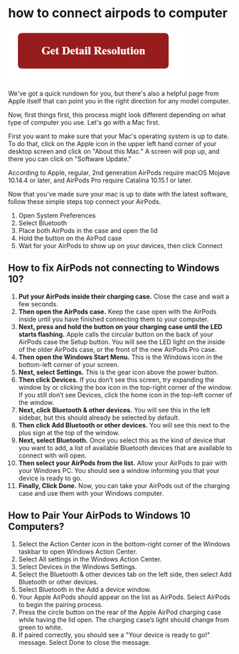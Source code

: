 # how to connect airpods to computer

[![how to connect airpods to computer](gett-detail.png)](https://github.com/techopedi0/how.to.connect.airpods.to.computer/)

We've got a quick rundown for you, but there's also a helpful page from Apple itself that can point you in the right direction for any model computer.

Now, first things first, this process might look different depending on what type of computer you use. Let's go with a Mac first.

First you want to make sure that your Mac's operating system is up to date. To do that, click on the Apple icon in the upper left hand corner of your desktop screen and click on "About this Mac." A screen will pop up, and there you can click on "Software Update."

According to Apple, regular, 2nd generation AirPods require macOS Mojave 10.14.4 or later, and AirPods Pro require Catalina 10.15.1 or later.

Now that you've made sure your mac is up to date with the latest software, follow these simple steps top connect your AirPods.

1. Open System Preferences
2. Select Bluetooth
3. Place both AirPods in the case and open the lid
4. Hold the button on the AirPod case
5. Wait for your AirPods to show up on your devices, then click Connect

## How to fix AirPods not connecting to Windows 10?

1. **Put your AirPods inside their charging case.** Close the case and wait a few seconds.
2. **Then open the AirPods case.** Keep the case open with the AirPods inside until you have finished connecting them to your computer.
3. **Next, press and hold the button on your charging case until the LED starts flashing.** Apple calls the circular button on the back of your AirPods case the Setup button. You will see the LED light on the inside of the older AirPods case, or the front of the new AirPods Pro case.
4. **Then open the Windows Start Menu.** This is the Windows icon in the bottom-left corner of your screen.
5. **Next, select Settings.** This is the gear icon above the power button.
6. **Then click Devices.** If you don’t see this screen, try expanding the window by or clicking the box icon in the top-right corner of the window. If you still don’t see Devices, click the home icon in the top-left corner of the window.
7. **Next, click Bluetooth & other devices.** You will see this in the left sidebar, but this should already be selected by default.
8. **Then click Add Bluetooth or other devices.** You will see this next to the plus sign at the top of the window.
9. **Next, select Bluetooth.** Once you select this as the kind of device that you want to add, a list of available Bluetooth devices that are available to connect with will open.
10. **Then select your AirPods from the list.** Allow your AirPods to pair with your Windows PC. You should see a window informing you that your device is ready to go.
11. **Finally, Click Done.** Now, you can take your AirPods out of the charging case and use them with your Windows computer.

## How to Pair Your AirPods to Windows 10 Computers?

1. Select the Action Center icon in the bottom-right corner of the Windows taskbar to open Windows Action Center.
2. Select All settings in the Windows Action Center.
3. Select Devices in the Windows Settings.
4. Select the Bluetooth & other devices tab on the left side, then select Add Bluetooth or other devices.
5. Select Bluetooth in the Add a device window.
6. Your Apple AirPods should appear on the list as AirPods. Select AirPods to begin the pairing process.
7. Press the circle button on the rear of the Apple AirPod charging case while having the lid open. The charging case’s light should change from green to white.
8. If paired correctly, you should see a "Your device is ready to go!" message. Select Done to close the message.
